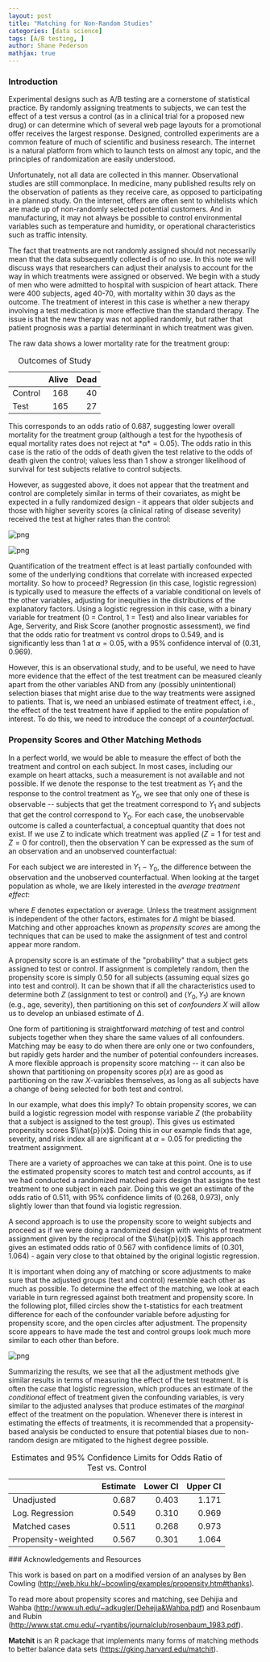 ```yaml
---
layout: post
title: "Matching for Non-Random Studies"
categories: [data science]
tags: [A/B testing, ]
author: Shane Pederson
mathjax: true
---
```


### Introduction

Experimental designs such as A/B testing are a cornerstone of statistical practice. By randomly assigning treatments to subjects, we can test the effect of a test versus a control (as in a clinical trial for a proposed new drug) or can determine which of several web page layouts for a promotional offer receives the largest response. Designed, controlled experiments are a common feature of much of scientific and business research. The internet is a natural platform from which to launch tests on almost any topic, and the principles of randomization are easily understood.

Unfortunately, not all data are collected in this manner. Observational studies are still commonplace. In medicine, many published results rely on the observation of patients as they receive care, as opposed to participating in a planned study. On the internet, offers are often sent to whitelists which are made up of non-randomly selected potential customers. And in manufacturing, it may not always be possible to control environmental variables such as temperature and humidity, or operational characteristics such as traffic intensity.

The fact that treatments are not randomly assigned should not necessarily mean that the data subsequently collected is of no use. In this note we will discuss ways that researchers can adjust their analysis to account for the way in which treatments were assigned or observed. We begin with a study of men who were admitted to hospital with suspicion of heart attack. There were 400 subjects, aged 40-70, with mortality within 30 days as the outcome. The treatment of interest in this case is whether a new therapy involving a test medication is more effective than the standard therapy. The issue is that the new therapy was not applied randomly, but rather that patient prognosis was a partial determinant in which treatment was given.

The raw data shows a lower mortality rate for the treatment group:

<table class="table" style="width: auto !important; margin-left: auto; margin-right: auto;">
<caption>
Outcomes of Study
</caption>
<thead>
<tr>
<th style="text-align:left;">
</th>
<th style="text-align:right;">
Alive
</th>
<th style="text-align:right;">
Dead
</th>
</tr>
</thead>
<tbody>
<tr>
<td style="text-align:left;">
Control
</td>
<td style="text-align:right;">
168
</td>
<td style="text-align:right;">
40
</td>
</tr>
<tr>
<td style="text-align:left;">
Test
</td>
<td style="text-align:right;">
165
</td>
<td style="text-align:right;">
27
</td>
</tr>
</tbody>
</table>
This corresponds to an odds ratio of 0.687, suggesting lower overall mortality for the treatment group (although a test for the hypothesis of equal mortality rates does not reject at *α* = 0.05). The odds ratio in this case is the ratio of the odds of death given the test relative to the odds of death given the control; values less than 1 show a stronger likelihood of survival for test subjects relative to control subjects.

However, as suggested above, it does not appear that the treatment and control are completely similar in terms of their covariates, as might be expected in a fully randomized design - it appears that older subjects and those with higher severity scores (a clinical rating of disease severity) received the test at higher rates than the control:

![png](/assets/posts/images/2019-7-25/plot1-1.png)

![png](/assets/posts/images/2019-7-25/plot2-1.png)

Quantification of the treatment effect is at least partially confounded with some of the underlying conditions that correlate with increased expected mortality. So how to proceed? Regression (in this case, logistic regression) is typically used to measure the effects of a variable conditional on levels of the other variables, adjusting for inequities in the distributions of the explanatory factors. Using a logistic regression in this case, with a binary variable for treatment (0 = Control, 1 = Test) and also linear variables for Age, Serverity, and Risk Score (another prognostic assessment), we find that the odds ratio for treatment vs control drops to 0.549, and is significantly less than 1 at *α* = 0.05, with a 95% confidence interval of (0.31, 0.969).

However, this is an observational study, and to be useful, we need to have more evidence that the effect of the test treatment can be measured cleanly apart from the other variables AND from any (possibly unintentional) selection biases that might arise due to the way treatments were assigned to patients. That is, we need an unbiased estimate of treatment effect, i.e., the effect of the test treatment have if applied to the entire population of interest. To do this, we need to introduce the concept of a *counterfactual*.

### Propensity Scores and Other Matching Methods

In a perfect world, we would be able to measure the effect of both the treatment and control on each subject. In most cases, including our example on heart attacks, such a measurement is not available and not possible. If we denote the response to the test treatment as *Y*<sub>1</sub> and the response to the control treatment as *Y*<sub>0</sub>, we see that only one of these is observable -- subjects that get the treatment correspond to *Y*<sub>1</sub> and subjects that get the control correspond to *Y*<sub>0</sub>. For each case, the unobservable outcome is called a counterfactual, a conceptual quantity that does not exist. If we use Z to indicate which treatment was applied (*Z* = 1 for test and *Z* = 0 for control), then the observation Y can be expressed as the sum of an observation and an unobserved counterfactual:

For each subject we are interested in *Y*<sub>1</sub> − *Y*<sub>0</sub>, the difference between the observation and the unobserved counterfactual. When looking at the target population as whole, we are likely interested in the *average treatment effect*:

where *E* denotes expectation or average. Unless the treatment assignment is independent of the other factors, estimates for *Δ* might be biased. Matching and other approaches known as *propensity scores* are among the techniques that can be used to make the assignment of test and control appear more random.

A propensity score is an estimate of the "probability" that a subject gets assigned to test or control. If assignment is completely random, then the propensity score is simply 0.50 for all subjects (assuming equal sizes go into test and control). It can be shown that if all the characteristics used to determine both *Z* (assignment to test or control) and (*Y*<sub>0</sub>, *Y*<sub>1</sub>) are known (e.g., age, severity), then partitioning on this set of *confounders* *X* will allow us to develop an unbiased estimate of *Δ*.

One form of partitioning is straightforward *matching* of test and control subjects together when they share the same values of all confounders. Matching may be easy to do when there are only one or two confounders, but rapidly gets harder and the number of potential confounders increases. A more flexible approach is propensity score matching -- it can also be shown that partitioning on propensity scores *p*(*x*) are as good as partitioning on the raw *X*-variables themselves, as long as all subjects have a change of being selected for both test and control.

In our example, what does this imply? To obtain propensity scores, we can build a logistic regression model with response variable *Z* (the probability that a subject is assigned to the test group). This gives us estimated propensity scores $\\hat{p}(x)$. Doing this in our example finds that age, severity, and risk index all are significant at *α* = 0.05 for predicting the treatment assignment.

There are a variety of approaches we can take at this point. One is to use the estimated propensity scores to match test and control accounts, as if we had conducted a randomized matched pairs design that assigns the test treatment to one subject in each pair. Doing this we get an estimate of the odds ratio of 0.511, with 95% confidence limits of (0.268, 0.973), only slightly lower than that found via logistic regression.

A second approach is to use the propensity score to weight subjects and proceed as if we were doing a randomized design with weights of treatment assignment given by the reciprocal of the $\\hat{p}(x)$. This approach gives an estimated odds ratio of 0.567 with confidence limits of (0.301, 1.064) - again very close to that obtained by the original logistic regression.

It is important when doing any of matching or score adjustments to make sure that the adjusted groups (test and control) resemble each other as much as possible. To determine the effect of the matching, we look at each variable in turn regressed against both treatment and propensity score. In the following plot, filled circles show the t-statistics for each treatment difference for each of the confounder variable before adjusting for propensity score, and the open circles after adjustment. The propensity score appears to have made the test and control groups look much more similar to each other than before.

![png](/assets/posts/images/2019-7-25/plot3-1.png)

Summarizing the results, we see that all the adjustment methods give similar results in terms of measuring the effect of the test treatment. It is often the case that logistic regression, which produces an estimate of the *conditional* effect of treatment given the confounding variables, is very similar to the adjusted analyses that produce estimates of the *marginal* effect of the treatment on the population. Whenever there is interest in estimating the effects of treatments, it is recommended that a propensity-based analysis be conducted to ensure that potential biases due to non-random design are mitigated to the highest degree possible.

<table class="table table-striped" style="margin-left: auto; margin-right: auto;">
<caption>
Estimates and 95% Confidence Limits for Odds Ratio of Test vs. Control
</caption>
<thead>
<tr>
<th style="text-align:left;">
</th>
<th style="text-align:right;">
Estimate
</th>
<th style="text-align:right;">
Lower CI
</th>
<th style="text-align:right;">
Upper CI
</th>
</tr>
</thead>
<tbody>
<tr>
<td style="text-align:left;">
Unadjusted
</td>
<td style="text-align:right;">
0.687
</td>
<td style="text-align:right;">
0.403
</td>
<td style="text-align:right;">
1.171
</td>
</tr>
<tr>
<td style="text-align:left;">
Log. Regression
</td>
<td style="text-align:right;">
0.549
</td>
<td style="text-align:right;">
0.310
</td>
<td style="text-align:right;">
0.969
</td>
</tr>
<tr>
<td style="text-align:left;">
Matched cases
</td>
<td style="text-align:right;">
0.511
</td>
<td style="text-align:right;">
0.268
</td>
<td style="text-align:right;">
0.973
</td>
</tr>
<tr>
<td style="text-align:left;">
Propensity-weighted
</td>
<td style="text-align:right;">
0.567
</td>
<td style="text-align:right;">
0.301
</td>
<td style="text-align:right;">
1.064
</td>
</tr>
</tbody>
</table>
### Acknowledgements and Resources

This work is based on part on a modified version of an analyses by Ben Cowling (<http://web.hku.hk/~bcowling/examples/propensity.htm#thanks>).

To read more about propensity scores and matching, see Dehijia and Wahba (<http://www.uh.edu/~adkugler/Dehejia&Wahba.pdf>) and Rosenbaum and Rubin (<http://www.stat.cmu.edu/~ryantibs/journalclub/rosenbaum_1983.pdf>).

**Matchit** is an R package that implements many forms of matching methods to better balance data sets (<https://gking.harvard.edu/matchit>).
